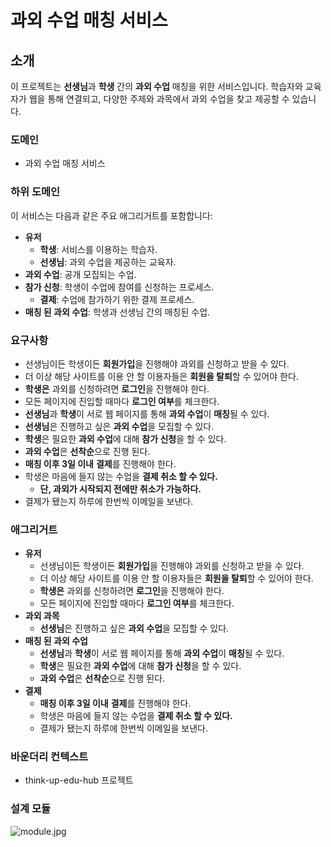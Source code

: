 # 과외 수업 매칭 서비스

## 소개

이 프로젝트는 **선생님**과 **학생** 간의 **과외 수업** 매칭을 위한 서비스입니다. 학습자와 교육자가 웹을 통해 연결되고, 다양한 주제와 과목에서 과외 수업을 찾고 제공할 수 있습니다.

### 도메인

- 과외 수업 매칭 서비스

### 하위 도메인

이 서비스는 다음과 같은 주요 애그리거트를 포함합니다:

- **유저**
  - **학생**: 서비스를 이용하는 학습자.
  - **선생님**: 과외 수업을 제공하는 교육자.
- **과외 수업**: 공개 모집되는 수업.
- **참가 신청**: 학생이 수업에 참여를 신청하는 프로세스.
  - **결제**: 수업에 참가하기 위한 결제 프로세스.
- **매칭 된 과외 수업**: 학생과 선생님 간의 매칭된 수업.

### 요구사항

- 선생님이든 학생이든 **회원가입**을 진행해야 과외를 신청하고 받을 수 있다.
- 더 이상 해당 사이트를 이용 안 할 이용자들은 **회원을 탈퇴**할 수 있어야 한다.
- **학생은** 과외를 신청하려면 **로그인**을 진행해야 한다.
- 모든 페이지에 진입할 때마다 **로그인 여부**를 체크한다.
- **선생님**과 **학생**이 서로 웹 페이지를 통해 **과외 수업**이 **매칭**될 수 있다.
- **선생님**은 진행하고 싶은 **과외 수업**을 모집할 수 있다.
- **학생**은 필요한 **과외 수업**에 대해 **참가 신청**을 할 수 있다.
- **과외 수업**은 **선착순**으로 진행 된다.
- **매칭 이후 3일 이내** **결제**를 진행해야 한다.
- 학생은 마음에 들지 않는 수업을 **결제 취소 할 수 있다.**
    - **단, 과외가 시작되지 전에만 취소가 가능하다.**
- 결제가 됐는지 하루에 한번씩 이메일을 보낸다.

### 애그리거트

- **유저**
    - 선생님이든 학생이든 **회원가입**을 진행해야 과외를 신청하고 받을 수 있다.
    - 더 이상 해당 사이트를 이용 안 할 이용자들은 **회원을 탈퇴**할 수 있어야 한다.
    - **학생은** 과외를 신청하려면 **로그인**을 진행해야 한다.
    - 모든 페이지에 진입할 때마다 **로그인 여부**를 체크한다.
- **과외 과목**
    - **선생님**은 진행하고 싶은 **과외 수업**을 모집할 수 있다.
- **매칭 된 과외 수업**
    - **선생님**과 **학생**이 서로 웹 페이지를 통해 **과외 수업**이 **매칭**될 수 있다.
    - **학생**은 필요한 **과외 수업**에 대해 **참가 신청**을 할 수 있다.
    - **과외 수업**은 **선착순**으로 진행 된다.
- **결제**
    - **매칭 이후 3일 이내** **결제**를 진행해야 한다.
    - 학생은 마음에 들지 않는 수업을 **결제 취소 할 수 있다.**
    - 결제가 됐는지 하루에 한번씩 이메일을 보낸다.

### 바운더리 컨텍스트

- think-up-edu-hub 프로젝트

### 설계 모듈

![module.jpg](https://prod-files-secure.s3.us-west-2.amazonaws.com/c4208ea1-f20c-48bd-b05a-8f485cb16b9b/38528b62-6250-488c-ba49-fef84a17ac71/module.jpg)
